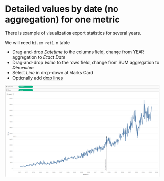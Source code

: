 # Detailed values by date (no aggregation) for one metric

There is example of visualization export statistics for several years.
 
We will need `bi.ex_net1.m` table:

- Drag-and-drop _Datetime_ to the columns field, change from YEAR aggregation to _Exact Date_ 
- Drag-and-drop _Value_ to the rows field, change from SUM aggregation to _Dimension_
- Select _Line_ in drop-down at Marks Card
- Optionally add [drop lines](comparision_of_two_metrics_at_one_bar_graph.md#drop-lines)

![](images/detailed_values.png)